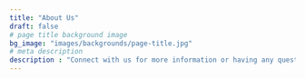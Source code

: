 ```yaml
---
title: "About Us"
draft: false
# page title background image
bg_image: "images/backgrounds/page-title.jpg"
# meta description
description : "Connect with us for more information or having any questions. We're always willing for help!"
---
```

